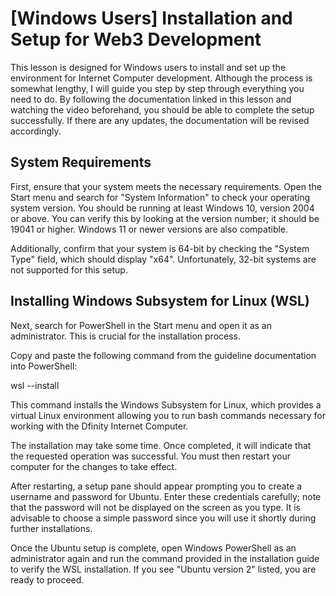 # \[Windows Users\] Installation and Setup for Web3 Development

This lesson is designed for Windows users to install and set up the environment for Internet Computer development. Although the process is somewhat lengthy, I will guide you step by step through everything you need to do. By following the documentation linked in this lesson and watching the video beforehand, you should be able to complete the setup successfully. If there are any updates, the documentation will be revised accordingly.

## System Requirements

First, ensure that your system meets the necessary requirements. Open the Start menu and search for "System Information" to check your operating system version. You should be running at least Windows 10, version 2004 or above. You can verify this by looking at the version number; it should be 19041 or higher. Windows 11 or newer versions are also compatible.

Additionally, confirm that your system is 64-bit by checking the "System Type" field, which should display "x64". Unfortunately, 32-bit systems are not supported for this setup.

## Installing Windows Subsystem for Linux (WSL)

Next, search for PowerShell in the Start menu and open it as an administrator. This is crucial for the installation process.

Copy and paste the following command from the guideline documentation into PowerShell:

wsl --install

This command installs the Windows Subsystem for Linux, which provides a virtual Linux environment allowing you to run bash commands necessary for working with the Dfinity Internet Computer.

The installation may take some time. Once completed, it will indicate that the requested operation was successful. You must then restart your computer for the changes to take effect.

After restarting, a setup pane should appear prompting you to create a username and password for Ubuntu. Enter these credentials carefully; note that the password will not be displayed on the screen as you type. It is advisable to choose a simple password since you will use it shortly during further installations.

Once the Ubuntu setup is complete, open Windows PowerShell as an administrator again and run the command provided in the installation guide to verify the WSL installation. If you see "Ubuntu version 2" listed, you are ready to proceed.
